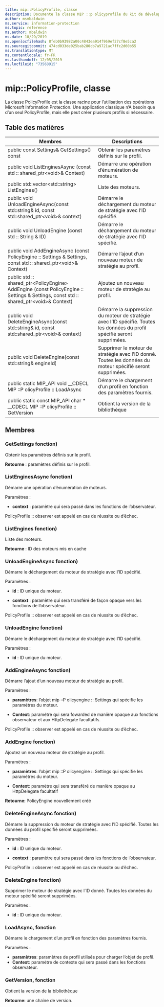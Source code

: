 ```yaml
---
title: mip::PolicyProfile, classe
description: Documente la classe MIP ::p olicyprofile du kit de développement logiciel (SDK) Microsoft Information Protection (MIP).
author: msmbaldwin
ms.service: information-protection
ms.topic: reference
ms.author: mbaldwin
ms.date: 10/29/2019
ms.openlocfilehash: 8feb0b93982a00c4843ea914f969ef27cf8e5ca2
ms.sourcegitcommit: 474cd033de025bab280cb7a9721ac7ffc2d60b55
ms.translationtype: MT
ms.contentlocale: fr-FR
ms.lasthandoff: 12/05/2019
ms.locfileid: "73560915"
---
```

# <a name="class-mippolicyprofile"></a>mip::PolicyProfile, classe 
La classe PolicyProfile est la classe racine pour l’utilisation des opérations Microsoft Information Protection. Une application classique n’A besoin que d’un seul PolicyProfile, mais elle peut créer plusieurs profils si nécessaire.
  
## <a name="summary"></a>Table des matières
 Membres                        | Descriptions                                
--------------------------------|---------------------------------------------
public const Settings& GetSettings() const  |  Obtenir les paramètres définis sur le profil.
public void ListEnginesAsync (const std :: shared_ptr\<void\>& Context)  |  Démarre une opération d’énumération de moteurs.
public std::vector\<std::string\> ListEngines()  |  Liste des moteurs.
public void UnloadEngineAsync(const std::string& id, const std::shared_ptr\<void\>& context)  |  Démarre le déchargement du moteur de stratégie avec l’ID spécifié.
public void UnloadEngine (const std :: String & ID)  |  Démarre le déchargement du moteur de stratégie avec l’ID spécifié.
public void AddEngineAsync (const PolicyEngine :: Settings & Settings, const std :: shared_ptr\<void\>& Context)  |  Démarre l’ajout d’un nouveau moteur de stratégie au profil.
public std :: shared_ptr\<PolicyEngine\> AddEngine (const PolicyEngine :: Settings & Settings, const std :: shared_ptr\<void\>& Context)  |  Ajoutez un nouveau moteur de stratégie au profil.
public void DeleteEngineAsync(const std::string& id, const std::shared_ptr\<void\>& context)  |  Démarre la suppression du moteur de stratégie avec l’ID spécifié. Toutes les données du profil spécifié seront supprimées.
public void DeleteEngine(const std::string& engineId)  |  Supprimer le moteur de stratégie avec l’ID donné. Toutes les données du moteur spécifié seront supprimées.
public static MIP_API void __CDECL MIP ::P olicyProfile :: LoadAsync | Démarre le chargement d’un profil en fonction des paramètres fournis.
public static const MIP_API char * __CDECL MIP ::P olicyProfile :: GetVersion | Obtient la version de la bibliothèque

## <a name="members"></a>Membres
  
### <a name="getsettings-function"></a>GetSettings fonction)
Obtenir les paramètres définis sur le profil.

  
**Retourne** : paramètres définis sur le profil.
  
### <a name="listenginesasync-function"></a>ListEnginesAsync fonction)
Démarre une opération d’énumération de moteurs.

Paramètres :  
* **context** : paramètre qui sera passé dans les fonctions de l’observateur. 


PolicyProfile :: observer est appelé en cas de réussite ou d’échec.
  
### <a name="listengines-function"></a>ListEngines fonction)
Liste des moteurs.

  
**Retourne** : ID des moteurs mis en cache
  
### <a name="unloadengineasync-function"></a>UnloadEngineAsync fonction)
Démarre le déchargement du moteur de stratégie avec l’ID spécifié.

Paramètres :  
* **id** : ID unique du moteur. 


* **context** : paramètre qui sera transféré de façon opaque vers les fonctions de l’observateur. 


PolicyProfile :: observer est appelé en cas de réussite ou d’échec.
  
### <a name="unloadengine-function"></a>UnloadEngine fonction)
Démarre le déchargement du moteur de stratégie avec l’ID spécifié.

Paramètres :  
* **id** : ID unique du moteur.


  
### <a name="addengineasync-function"></a>AddEngineAsync fonction)
Démarre l’ajout d’un nouveau moteur de stratégie au profil.

Paramètres :  
* **paramètres**: l’objet mip ::P olicyengine :: Settings qui spécifie les paramètres du moteur. 


* **Context**: paramètre qui sera fowarded de manière opaque aux fonctions observateur et aux HttpDelegate facultatifs. 


PolicyProfile :: observer est appelé en cas de réussite ou d’échec.
  
### <a name="addengine-function"></a>AddEngine fonction)
Ajoutez un nouveau moteur de stratégie au profil.

Paramètres :  
* **paramètres**: l’objet mip ::P olicyengine :: Settings qui spécifie les paramètres du moteur. 


* **Context**: paramètre qui sera transféré de manière opaque au HttpDelegate facultatif



  
**Retourne**: PolicyEngine nouvellement créé
  
### <a name="deleteengineasync-function"></a>DeleteEngineAsync fonction)
Démarre la suppression du moteur de stratégie avec l’ID spécifié. Toutes les données du profil spécifié seront supprimées.

Paramètres :  
* **id** : ID unique du moteur. 


* **context** : paramètre qui sera passé dans les fonctions de l’observateur. 


PolicyProfile :: observer est appelé en cas de réussite ou d’échec.
  
### <a name="deleteengine-function"></a>DeleteEngine fonction)
Supprimer le moteur de stratégie avec l’ID donné. Toutes les données du moteur spécifié seront supprimées.

Paramètres :  
* **id** : ID unique du moteur.

### <a name="loadasync-function"></a>LoadAsync, fonction
Démarre le chargement d’un profil en fonction des paramètres fournis.

Paramètres :  
* **paramètres**: paramètres de profil utilisés pour charger l’objet de profil. </para>
* **Context**: paramètre de contexte qui sera passé dans les fonctions observateur.

### <a name="getversion-function"></a>GetVersion, fonction
Obtient la version de la bibliothèque

**Retourne**: une chaîne de version.